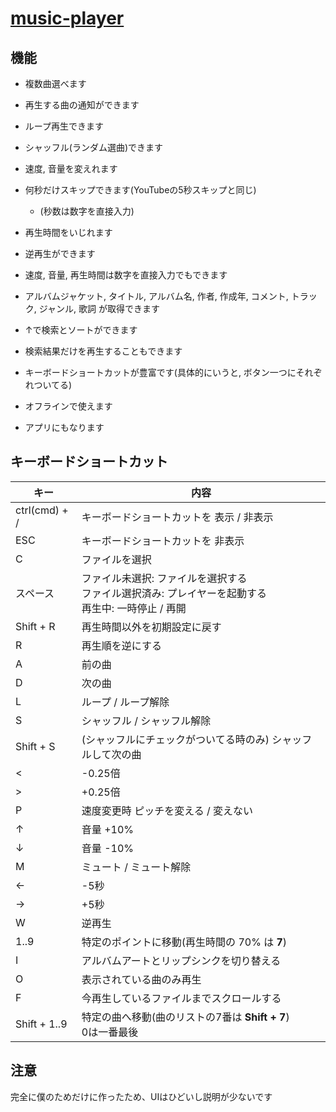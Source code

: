 # [music-player](https://wswsans.github.io/music-player/)
## 機能
<!-- * ほぼYouTubeの機能を持った音楽プレイヤー -->
<!-- * オフラインでも利用できる -->
<!-- * 複数選ぶことができる -->
<!-- * アルバムアートや、作者なども取得可能 -->

* 複数曲選べます
* 再生する曲の通知ができます
* ループ再生できます
* シャッフル(ランダム選曲)できます
* 速度, 音量を変えれます
* 何秒だけスキップできます(YouTubeの5秒スキップと同じ)
	* (秒数は数字を直接入力)
* 再生時間をいじれます
* 逆再生ができます
* 速度, 音量, 再生時間は数字を直接入力でもできます

* アルバムジャケット, タイトル, アルバム名, 作者, 作成年, コメント, トラック, ジャンル, 歌詞 が取得できます
* ↑で検索とソートができます
* 検索結果だけを再生することもできます

* キーボードショートカットが豊富です(具体的にいうと, ボタン一つにそれぞれついてる)
* オフラインで使えます
* アプリにもなります

<!-- ## 使い方 -->
<!-- ![使い方を説明している写真](https://user-images.githubusercontent.com/32955729/127734019-9813b1e7-4add-4057-baf1-21b8f385a6a7.png) -->


## キーボードショートカット
| キー | 内容 |
| - | - |
| ctrl(cmd) + / | キーボードショートカットを 表示 / 非表示 |
| ESC | キーボードショートカットを 非表示 |
| C | ファイルを選択 |
| スペース | ファイル未選択: ファイルを選択する<br>ファイル選択済み: プレイヤーを起動する<br>再生中: 一時停止 / 再開 |
| Shift + R | 再生時間以外を初期設定に戻す |
| R | 再生順を逆にする |
| A | 前の曲 |
| D | 次の曲 |
| L | ループ / ループ解除 |
| S | シャッフル / シャッフル解除 |
| Shift + S | (シャッフルにチェックがついてる時のみ) シャッフルして次の曲 |
| < | -0.25倍 |
| > | +0.25倍 |
| P | 速度変更時 ピッチを変える / 変えない |
| ↑ | 音量 +10% |
| ↓ | 音量 -10% |
| M | ミュート / ミュート解除 |
| ← | -5秒 |
| → | +5秒 |
| W | 逆再生 |
| 1..9 | 特定のポイントに移動(再生時間の 70% は <strong>7</strong>) |
| I | アルバムアートとリップシンクを切り替える |
| O | 表示されている曲のみ再生 |
| F | 今再生しているファイルまでスクロールする |
| Shift + 1..9 | 特定の曲へ移動(曲のリストの7番は <strong>Shift + 7</strong>)<br>0は一番最後 |


## 注意
完全に僕のためだけに作ったため、UIはひどいし説明が少ないです
